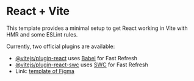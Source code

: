 # React + Vite

This template provides a minimal setup to get React working in Vite with HMR and some ESLint rules.

Currently, two official plugins are available:

- [@vitejs/plugin-react](https://github.com/vitejs/vite-plugin-react/blob/main/packages/plugin-react/README.md) uses [Babel](https://babeljs.io/) for Fast Refresh
- [@vitejs/plugin-react-swc](https://github.com/vitejs/vite-plugin-react-swc) uses [SWC](https://swc.rs/) for Fast Refresh
- Link: <a href ="https://www.figma.com/file/MZ81ZteHqQ0d14jHsz1ndJ/Unique-Multipurpose-Website-Theme?type=design&mode=design&t=WXUvLXE9q5P0DuWC-1">template of Figma</a>
